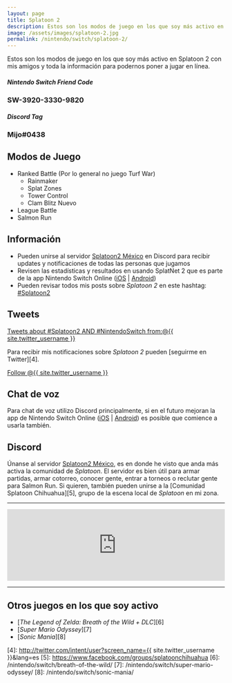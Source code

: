 ```yaml
---
layout: page
title: Splatoon 2
description: Estos son los modos de juego en los que soy más activo en Splatoon 2 con mis amigos y toda la información para podernos poner a jugar en línea.
image: /assets/images/splatoon-2.jpg
permalink: /nintendo/switch/splatoon-2/
---
```


Estos son los modos de juego en los que soy más activo en Splatoon 2 con mis amigos y toda la información para podernos poner a jugar en línea.

<div class="row">
<div class="col-xs-12 col-sm-6">
<div class="card">
<div class="card-header">
<h5 class="card-title text-left">Nintendo Switch Friend Code</h5>
</div>
<div class="card-body">
<h3 class="card-text text-center">SW-3920-3330-9820</h3>
</div>
</div>
</div>
<div class="col-xs-12 col-sm-6">
<div class="card">
<div class="card-header">
<h5 class="card-title  text-left">Discord Tag</h5>
</div>
<div class="card-body">
<h3 class="card-text text-center">Mijo#0438</h3>
</div>
</div>
</div>
</div>

<div class="row">
<div class="col-sm-6">

## Modos de Juego

- Ranked Battle (Por lo general no juego Turf War)
    - Rainmaker
    - Splat Zones
    - Tower Control
    - Clam Blitz <span class="badge badge-primary">Nuevo</span>
- League Battle
- Salmon Run

## Información

- Pueden unirse al servidor [Splatoon2 México][1] en Discord para recibir updates y notificaciones de todas las personas que jugamos
- Revisen las estadísticas y resultados en usando SplatNet 2 que es parte de la app Nintendo Switch Online ([iOS][2] &#124; [Android][3])
- Pueden revisar todos mis posts sobre *Splatoon 2* en este hashtag: <a class="badge badge-secondary" href="https://blog.luiscarlospando.net/hashtag/splatoon2/">#Splatoon2</a>
</div>
<div class="col-sm-6">

## Tweets

<div class="text-center mt20">
<a class="twitter-timeline"  href="https://twitter.com/search?q=%23Splatoon2%20AND%20%23NintendoSwitch%20from%3A%40{{ site.twitter_username }}" data-widget-id="933402336726278144">Tweets about #Splatoon2 AND #NintendoSwitch from:@{{ site.twitter_username }}</a>
</div>

Para recibir mis notificaciones sobre *Splatoon 2* pueden [seguirme en Twitter][4].

<div class="text-center">
<a href="https://twitter.com/{{ site.twitter_username }}" class="twitter-follow-button text-center" data-show-count="false">Follow @{{ site.twitter_username }}</a>
</div>
</div>
</div>

## Chat de voz

Para chat de voz utilizo Discord principalmente, si en el futuro mejoran la app de Nintendo Switch Online ([iOS][2] &#124; [Android][3]) es posible que comience a usarla también.

## Discord

Únanse al servidor [Splatoon2 México][1], es en donde he visto que anda más activa la comunidad de *Splatoon*. El servidor es bien útil para armar partidas, armar cotorreo, conocer gente, entrar a torneos o reclutar gente para Salmon Run. Si quieren, también pueden unirse a la [Comunidad Splatoon Chihuahua][5], grupo de la escena local de *Splatoon* en mi zona.

---

<iframe width="100%" height="166" scrolling="no" frameborder="no" src="https://w.soundcloud.com/player/?url=https%3A//api.soundcloud.com/tracks/332020614&amp;color=ff3530&amp;auto_play=false&amp;hide_related=false&amp;show_comments=true&amp;show_user=true&amp;show_reposts=false"></iframe>

---

## Otros juegos en los que soy activo

- [*The Legend of Zelda: Breath of the Wild + DLC*][6]
- [*Super Mario Odyssey*][7]
- [*Sonic Mania*][8]

[1]: https://discord.gg/Fmmree8
[2]: https://itunes.apple.com/us/app/id1234806557?mt=12&uo=4&at=10l4Fw
[3]: https://play.google.com/store/apps/details?id=com.nintendo.znca&gl=us&hl=en
[4]: http://twitter.com/intent/user?screen_name={{ site.twitter_username }}&lang=es
[5]: https://www.facebook.com/groups/splatoonchihuahua
[6]: /nintendo/switch/breath-of-the-wild/
[7]: /nintendo/switch/super-mario-odyssey/
[8]: /nintendo/switch/sonic-mania/